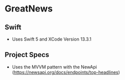 # GreatNews

## Swift
* Uses Swift 5 and XCode Version 13.3.1 

## Project Specs
* Uses the MVVM pattern with the NewApi (https://newsapi.org/docs/endpoints/top-headlines)
